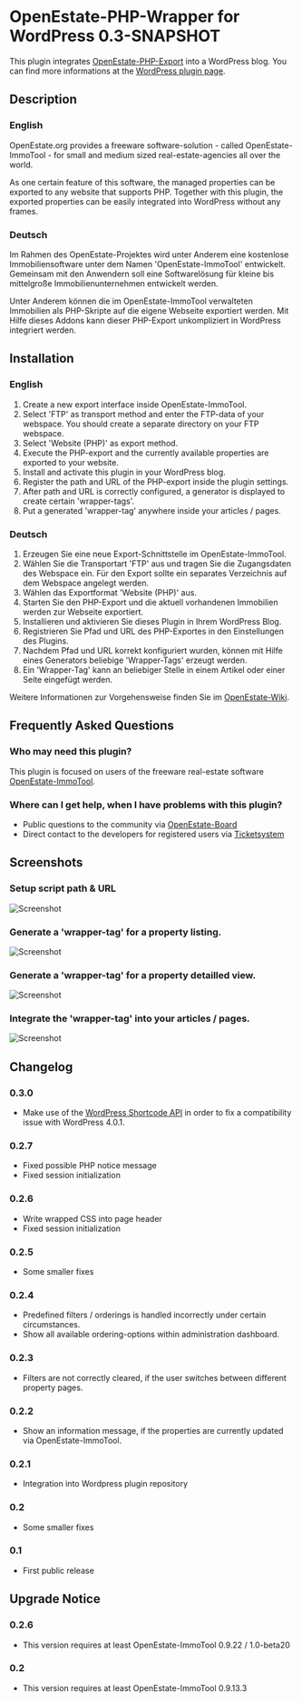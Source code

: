 OpenEstate-PHP-Wrapper for WordPress 0.3-SNAPSHOT
=================================================

This plugin integrates [OpenEstate-PHP-Export](https://github.com/OpenEstate/OpenEstate-PHP-Export)
into a WordPress blog. You can find more informations at the
[WordPress plugin page](https://wordpress.org/plugins/openestate-php-wrapper/).


Description
-----------

### English

OpenEstate.org provides a freeware software-solution - called OpenEstate-ImmoTool -
for small and medium sized real-estate-agencies all over the world.

As one certain feature of this software, the managed properties can be exported
to any website that supports PHP. Together with this plugin, the exported
properties can be easily integrated into WordPress without any frames.

### Deutsch

Im Rahmen des OpenEstate-Projektes wird unter Anderem eine kostenlose
Immobiliensoftware unter dem Namen 'OpenEstate-ImmoTool' entwickelt. Gemeinsam
mit den Anwendern soll eine Softwarelösung für kleine bis mittelgroße
Immobilienunternehmen entwickelt werden.

Unter Anderem können die im OpenEstate-ImmoTool verwalteten Immobilien als
PHP-Skripte auf die eigene Webseite exportiert werden. Mit Hilfe dieses Addons
kann dieser PHP-Export unkompliziert in WordPress integriert werden.


Installation
------------

### English

1.  Create a new export interface inside OpenEstate-ImmoTool.
2.  Select 'FTP' as transport method and enter the FTP-data of your webspace. You should create a separate directory on your FTP webspace.
3.  Select 'Website (PHP)' as export method.
4.  Execute the PHP-export and the currently available properties are exported to your website.
5.  Install and activate this plugin in your WordPress blog.
6.  Register the path and URL of the PHP-export inside the plugin settings.
7.  After path and URL is correctly configured, a generator is displayed to create certain 'wrapper-tags'.
8.  Put a generated 'wrapper-tag' anywhere inside your articles / pages.

### Deutsch

1.  Erzeugen Sie eine neue Export-Schnittstelle im OpenEstate-ImmoTool.
2.  Wählen Sie die Transportart 'FTP' aus und tragen Sie die Zugangsdaten des Webspace ein. Für den Export sollte ein separates Verzeichnis auf dem Webspace angelegt werden.
3.  Wählen das Exportformat 'Website (PHP)' aus.
4.  Starten Sie den PHP-Export und die aktuell vorhandenen Immobilien werden zur Webseite exportiert.
5.  Installieren und aktivieren Sie dieses Plugin in Ihrem WordPress Blog.
6.  Registrieren Sie Pfad und URL des PHP-Exportes in den Einstellungen des Plugins.
7.  Nachdem Pfad und URL korrekt konfiguriert wurden, können mit Hilfe eines Generators beliebige 'Wrapper-Tags' erzeugt werden.
8.  Ein 'Wrapper-Tag' kann an beliebiger Stelle in einem Artikel oder einer Seite eingefügt werden.

Weitere Informationen zur Vorgehensweise finden Sie im [OpenEstate-Wiki](http://wiki.openestate.org/PHP-Wrapper_-_WordPress).


Frequently Asked Questions
--------------------------

### Who may need this plugin?

This plugin is focused on users of the freeware real-estate software [OpenEstate-ImmoTool](http://en.openestate.org/immotool/).

### Where can I get help, when I have problems with this plugin?

-   Public questions to the community via [OpenEstate-Board](http://board.openestate.org/)
-   Direct contact to the developers for registered users via [Ticketsystem](http://dev.openestate.org/)


Screenshots
-----------

### Setup script path & URL

![Screenshot](src/screenshot-1.png?raw=true)

### Generate a 'wrapper-tag' for a property listing.

![Screenshot](src/screenshot-2.png?raw=true)

### Generate a 'wrapper-tag' for a property detailled view.

![Screenshot](src/screenshot-3.png?raw=true)

### Integrate the 'wrapper-tag' into your articles / pages.

![Screenshot](src/screenshot-4.png?raw=true)


Changelog
---------

### 0.3.0
-   Make use of the [WordPress Shortcode API](http://codex.wordpress.org/Shortcode_API) in order to fix a compatibility issue with WordPress 4.0.1.

### 0.2.7

-   Fixed possible PHP notice message
-   Fixed session initialization

### 0.2.6

-   Write wrapped CSS into page header
-   Fixed session initialization

### 0.2.5

-   Some smaller fixes

### 0.2.4

-   Predefined filters / orderings is handled incorrectly under certain circumstances.
-   Show all available ordering-options within administration dashboard.

### 0.2.3

-   Filters are not correctly cleared, if the user switches between different property pages.

### 0.2.2

-   Show an information message, if the properties are currently updated via OpenEstate-ImmoTool.

### 0.2.1

-   Integration into Wordpress plugin repository

### 0.2

-   Some smaller fixes

### 0.1

-   First public release


Upgrade Notice
--------------

### 0.2.6

-   This version requires at least OpenEstate-ImmoTool 0.9.22 / 1.0-beta20

### 0.2

-   This version requires at least OpenEstate-ImmoTool 0.9.13.3

